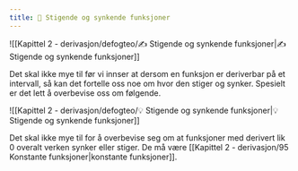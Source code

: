 ```yaml
---
title: 📄 Stigende og synkende funksjoner
---
```

![[Kapittel 2 - derivasjon/defogteo/✍️ Stigende og synkende funksjoner|✍️ Stigende og synkende funksjoner]]

Det skal ikke mye til før vi innser at dersom en funksjon er deriverbar på et intervall, så kan det fortelle oss noe om hvor den stiger og synker. Spesielt er det lett å overbevise oss om følgende.

![[Kapittel 2 - derivasjon/defogteo/💡 Stigende og synkende funksjoner|💡 Stigende og synkende funksjoner]]


Det skal ikke mye til for å overbevise seg om at funksjoner med derivert lik 0 overalt verken synker eller stiger. De må være [[Kapittel 2 - derivasjon/95 Konstante funksjoner|konstante funksjoner]].